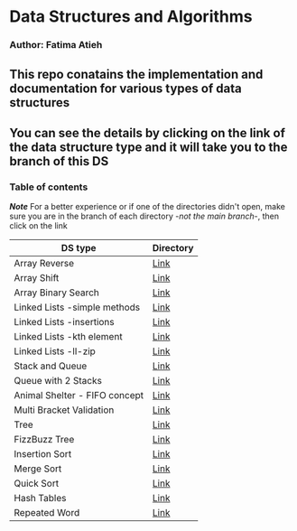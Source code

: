 # Data Structures and Algorithms

### Author: Fatima Atieh

## This repo conatains the implementation and documentation for various types of data structures 
## You can see the details by clicking on the link of the data structure type and it will take you to the branch of this DS

### Table of contents

***Note*** For a better experience or if one of the directories didn't open, make sure you are in the branch of each directory -*not the main branch*-, then click on the link

| DS type      | Directory |
| ----------- | ----------- |
| Array Reverse      | [Link](https://github.com/fati-ma/data-structures-and-algorithms/tree/array-reverse/challenges/arrayReverse)       |
| Array Shift   | [Link](https://github.com/fati-ma/data-structures-and-algorithms/tree/array-shift/challenges/arrayShift)        |
| Array Binary Search   | [Link](https://github.com/fati-ma/data-structures-and-algorithms/tree/array-binary-search/challenges/arrayBinarySearch)        |
| Linked Lists -simple methods   | [Link](https://github.com/fati-ma/data-structures-and-algorithms/tree/linked-list/Data-Structures/linkedList)        |
| Linked Lists -insertions   | [Link](https://github.com/fati-ma/data-structures-and-algorithms/tree/ll-insertions/Data-Structures/linkedList2)        |
| Linked Lists -kth element   | [Link](https://github.com/fati-ma/data-structures-and-algorithms/tree/ll-kth-from-end/Data-Structures/linkedList3)        |
| Linked Lists -ll-zip   | [Link](https://github.com/fati-ma/data-structures-and-algorithms/tree/ll-zip/Data-Structures/linkedList3)        |
| Stack and Queue   | [Link](https://github.com/fati-ma/data-structures-and-algorithms/tree/stack-and-queue/Data-Structures/stacksAndQueues)        |
| Queue with 2 Stacks   | [Link](https://github.com/fati-ma/data-structures-and-algorithms/tree/queue-with-stacks/challenges/queueWithStack)        |
| Animal Shelter - FIFO concept   | [Link](https://github.com/fati-ma/data-structures-and-algorithms/tree/main/challenges/fifoAnimalShelter)        |
| Multi Bracket Validation  | [Link](https://github.com/fati-ma/data-structures-and-algorithms/tree/main/challenges/multiBracketValidation)        |
| Tree  | [Link](https://github.com/fati-ma/data-structures-and-algorithms/tree/main/challenges/tree)        |
| FizzBuzz Tree  | [Link](https://github.com/fati-ma/data-structures-and-algorithms/tree/main/challenges/fizzBuzzTree)        |
| Insertion Sort  | [Link](https://github.com/fati-ma/data-structures-and-algorithms/tree/insertion-sort/challenges/insertion-sort)        |
| Merge Sort  | [Link](https://github.com/fati-ma/data-structures-and-algorithms/tree/merge-sort/challenges/merge-sort)        |
| Quick Sort  | [Link](https://github.com/fati-ma/data-structures-and-algorithms/tree/quick-sort/challenges/quickSort)        |
| Hash Tables  | [Link](https://github.com/fati-ma/data-structures-and-algorithms/tree/main/Data-Structures/hashtable)        |
| Repeated Word  | [Link](https://github.com/fati-ma/data-structures-and-algorithms/tree/main/challenges/repeatedWord)        |











